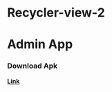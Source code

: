 # Recycler-view-2

# Admin App

### Download Apk
**[Link](https://github.com/kushalsingh-00/Recycler-view-2/raw/master/apk/app-debug.apk)**

